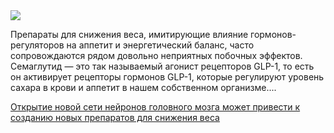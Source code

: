 <!--2025-06-13 14:35:43-->
<div class="yb">
  <div class="rss habr"><img src="https://habrastorage.org/getpro/habr/upload_files/346/23c/bcb/34623cbcb3d9f9a500f5e82ba73d2561.jpg" /><p>Препараты для снижения веса, имитирующие влияние гормонов-регуляторов на аппетит и энергетический баланс, часто сопровождаются рядом довольно неприятных побочных эффектов. Семаглутид — это так называемый агонист рецепторов GLP-1, то есть он активирует рецепторы гормонов GLP-1, которые регулируют уровень сахара в крови и аппетит в нашем собственном организме.... <p class="titl"><a href="https://habr.com/ru/news/918182/?utm_source=habrahabr&utm_medium=rss&utm_campaign=918182">Открытие новой сети нейронов головного мозга может привести к созданию новых препаратов для снижения веса</a></p></div>
</div>
